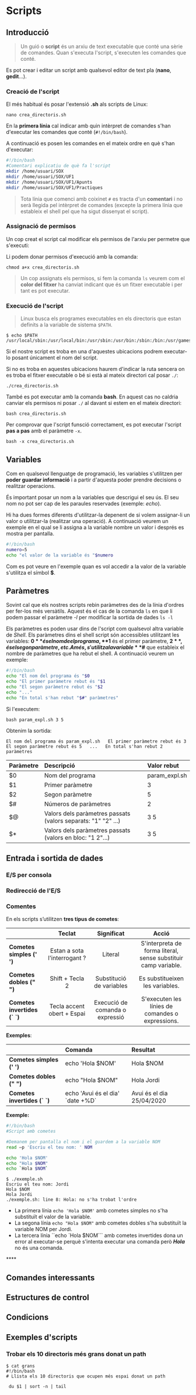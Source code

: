 # Scripts

## Introducció

> Un guió o **script** és un arxiu de text executable que conté una sèrie de comandes. Quan s'executa l'script, s'executen les comandes que conté.

Es pot crear i editar un script amb qualsevol editor de text pla \(**nano**, **gedit**...\).

### Creació de l'script

El més habitual és posar l'extensió **.sh** als scripts de Linux:

`nano crea_directoris.sh`

En la **primera línia** cal indicar amb quin intèrpret de comandes s'han d'executar les comandes que conté \(`#!/bin/bash`\).

A continuació es posen les comandes en el mateix ordre en què s'han d'executar:

```bash
#!/bin/bash
#Comentari explicatiu de què fa l'script
mkdir /home/usuari/SOX
mkdir /home/usuari/SOX/UF1
mkdir /home/usuari/SOX/UF1/Apunts
mkdir /home/usuari/SOX/UF1/Practiques
```

> Tota línia que comenci amb coixinet `#` es tracta d'un **comentari** i no serà llegida pel intèrpret de comandes \(excepte la primera línia que estableix el shell pel que ha sigut dissenyat el script\).

### Assignació de permisos

Un cop creat el script cal modificar els permisos de l'arxiu per permetre que s'executi:

Li podem donar permisos d'execució amb la comanda:

```text
chmod a+x crea_directoris.sh
```

> Un cop assignats els permisos, si fem la comanda `ls` veurem com el **color del fitxer** ha canviat indicant que és un fitxer executable i per tant es pot executar.

### Execució de l'script

> Linux busca els programes executables en els directoris que estan definits a la variable de sistema `$PATH`.

```text
$ echo $PATH
/usr/local/sbin:/usr/local/bin:/usr/sbin:/usr/bin:/sbin:/bin:/usr/games:/usr/local/games
```

Si el nostre script es troba en una d'aquestes ubicacions podrem executar-lo posant únicament el nom del script.

Si no es troba en aquestes ubicacions haurem d'indicar la ruta sencera on es troba el fitxer executable o bé si està al mateix directori cal posar `./`:

```text
./crea_directoris.sh
```

També es pot executar amb la comanda **bash**. En aquest cas no caldria canviar els permisos ni posar `./` al davant si estem en el mateix directori:

```text
bash crea_directoris.sh
```

Per comprovar que l'script funsció correctament, es pot executar l'script **pas a pas** amb el paràmetre `-x`.

```text
bash -x crea_directoris.sh
```

## Variables

Com en qualsevol llenguatge de programació, les variables s'utilitzen per **poder guardar informació** i a partir d'aquesta poder prendre decisions o realitzar operacions. 

És important posar un nom a la variables que descrigui el seu ús. El seu nom no pot ser cap de les  paraules reservades \(exemple: _echo_\). 

Hi ha dues formes diferents d'utilitzar-la depenent de si volem assignar-li un valor o utilitzar-la \(realitzar una operació\). A continuació veurem un exemple en el qual se li assigna a la variable nombre un valor i després es mostra per pantalla.

```bash
#!/bin/bash
numero=5
echo "el valor de la variable és "$numero
```

Com es pot veure en l'exemple quan es vol accedir a la valor de la variable s'utilitza el símbol **$**.

## Paràmetres

Sovint cal que els nostres scripts rebin paràmetres des de la línia d'ordres per fer-los més versàtils. Aquest és el cas de la comanda `ls` en que li podem passar el paràmetre _-l_ per modificar la sortida de dades `ls -l`

Els paràmetres es poden usar dins de l'script com qualsevol altra variable de _Shell_. Els paràmetres dins el shell script són accessibles utilitzant les variables: **$0** és el nom de el programa, **$1** és el primer paràmetre, **$2**, és el segon paràmetre, etc. A més, s'utilitza la variable **$\#** que estableix el nombre de paràmetres que ha rebut el shell. A continuació veurem un exemple:

```bash
#!/bin/bash
echo "El nom del programa és "$0
echo "El primer paràmetre rebut és "$1
echo "El segon paràmetre rebut és "$2
echo "..."
echo "En total s'han rebut "$#" paràmetres"
```

Si l'executem:

```
bash param_expl.sh 3 5
```

Obtenim la sortida:

`El nom del programa és param_expl.sh  
El primer paràmetre rebut és 3  
El segon paràmetre rebut és 5  
...  
En total s'han rebut 2 paràmetres`

| Paràmetre | Descripció | Valor rebut |
| :--- | :--- | :--- |
| $0 | Nom del programa | param\_expl.sh |
| $1 | Primer paràmetre | 3 |
| $2 | Segon paràmetre | 5 |
| $\# | Números de paràmetres | 2 |
| $@ | Valors dels paràmetres passats \(valors separats: "1" "2" ...\) | 3 5 |
| $\* | Valors dels paràmetres passats \(valors en bloc: "1 2"...\) | 3 5 |

## Entrada i sortida de dades

### E/S per consola

### **Redirecció de l'E/S**

### **Comentes**

En els scripts s’utilitzen **tres tipus de cometes**:

|  | Teclat | Significat | Acció |
| :--- | :---: | :---: | :---: |
| **Cometes simples \(' '\)** | Estan a sota l'interrogant ? | Literal | S'interpreta de forma literal, sense substituir camp variable. |
| **Cometes dobles \(" "\)** | Shift + Tecla 2 | Substitució de variables | Es substitueixen les variables. |
| **Cometes invertides \(\` \`\)** | Tecla accent obert + Espai | Execució de comanda o expressió | S'executen les línies de comandes o expressions. |

**Exemples**:

|  | Comanda | Resultat |
| :--- | :--- | :--- |
| **Cometes simples \(' '\)** | echo 'Hola $NOM' | Hola $NOM |
| **Cometes dobles \(" "\)** | echo "Hola $NOM" | Hola Jordi |
| **Cometes invertides \(\` \`\)** | echo 'Avui és el dia' \`date +%D\` | Avui és el dia 25/04/2020 |

**Exemple:**

```bash
#!/bin/bash
#Script amb cometes

#Demanem per pantalla el nom i el guardem a la variable NOM
read –p 'Escriu el teu nom: ' NOM

echo 'Hola $NOM'
echo "Hola $NOM"
echo `Hola $NOM`
```

```text
$ ./exemple.sh
Escriu el teu nom: Jordi
Hola $NOM
Hola Jordi
./exemple.sh: line 8: Hola: no s'ha trobat l'ordre
```

* La primera línia `echo 'Hola $NOM'` amb cometes simples no s'ha substituït el valor de la variable.
* La segona línia `echo "Hola $NOM"` amb cometes dobles s'ha substituït la variable NOM per Jordi.
* La tercera línia ``echo `Hola $NOM``` amb cometes invertides dona un error al executar-se perquè s'intenta executar una comanda però _**Hola**_ no és una comanda.

\*\*\*\*

## Comandes interessants

## Estructures de control

## Condicions

## Exemples d'scripts

### Trobar els 10 directoris més grans donat un path

```text
$ cat grans
#!/bin/bash
# Llista els 10 directoris que ocupen més espai donat un path

 du $1 | sort -n | tail
```

